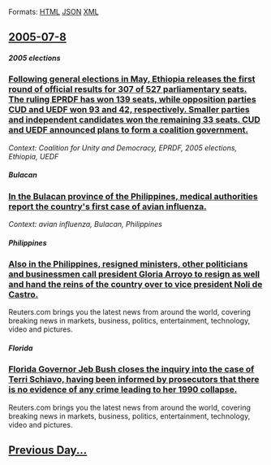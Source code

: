 
Formats: [HTML](2005/07/8/index.html)  [JSON](2005/07/8/index.json)  [XML](2005/07/8/index.xml)  

## [2005-07-8](/news/2005/07/8/index.md)

##### 2005 elections
### [ Following general elections in May, Ethiopia releases the first round of official results for 307 of 527 parliamentary seats. The ruling EPRDF has won 139 seats, while opposition parties CUD and UEDF won 93 and 42, respectively. Smaller parties and independent candidates won the remaining 33 seats. CUD and UEDF announced plans to form a coalition government. ](/news/2005/07/8/following-general-elections-in-may-ethiopia-releases-the-first-round-of-official-results-for-307-of-527-parliamentary-seats-the-ruling-ep.md)
_Context: Coalition for Unity and Democracy, EPRDF, 2005 elections, Ethiopia, UEDF_

##### Bulacan
### [ In the Bulacan province of the Philippines, medical authorities report the country's first case of avian influenza. ](/news/2005/07/8/in-the-bulacan-province-of-the-philippines-medical-authorities-report-the-country-s-first-case-of-avian-influenza.md)
_Context: avian influenza, Bulacan, Philippines_

##### Philippines
### [ Also in the Philippines, resigned ministers, other politicians and businessmen call president Gloria Arroyo to resign as well and hand the reins of the country over to vice president Noli de Castro. ](/news/2005/07/8/also-in-the-philippines-resigned-ministers-other-politicians-and-businessmen-call-president-gloria-arroyo-to-resign-as-well-and-hand-the.md)
Reuters.com brings you the latest news from around the world, covering breaking news in markets, business, politics, entertainment, technology, video and pictures.

##### Florida
### [ Florida Governor Jeb Bush closes the inquiry into the case of Terri Schiavo, having been informed by prosecutors that there is no evidence of any crime leading to her 1990 collapse. ](/news/2005/07/8/florida-governor-jeb-bush-closes-the-inquiry-into-the-case-of-terri-schiavo-having-been-informed-by-prosecutors-that-there-is-no-evidence.md)
Reuters.com brings you the latest news from around the world, covering breaking news in markets, business, politics, entertainment, technology, video and pictures.

## [Previous Day...](/news/2005/07/7/index.md)

